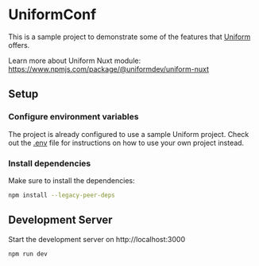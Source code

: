 # UniformConf

This is a sample project to demonstrate some of the features that [Uniform](https://uniform.dev/) offers.

Learn more about Uniform Nuxt module:
https://www.npmjs.com/package/@uniformdev/uniform-nuxt

## Setup

### Configure environment variables

The project is already configured to use a sample Uniform project. Check out the [.env](./.env) file for instructions on how to use your own project instead.

### Install dependencies

Make sure to install the dependencies:

```bash
npm install --legacy-peer-deps
```

## Development Server

Start the development server on http://localhost:3000

```bash
npm run dev
```

